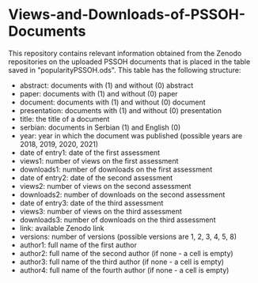 # Views-and-Downloads-of-PSSOH-Documents
This repository contains relevant information obtained from the Zenodo repositories on the uploaded PSSOH documents that is placed in the table saved in "popularityPSSOH.ods". This table has the following structure:
* abstract: documents with (1) and without (0) abstract
* paper: documents with (1) and without (0) paper
* document: documents with (1) and without (0) document
* presentation: documents with (1) and without (0) presentation
* title: the title of a document 
* serbian: documents in Serbian (1) and English (0) 
* year: year in which the document was published (possible years are 2018, 2019, 2020, 2021)
* date of entry1: date of the first assessment
* views1: number of views on the first assessment
* downloads1: number of downloads on the first assessment
* date of entry2: date of the second assessment
* views2: number of views on the second assessment
* downloads2: number of downloads on the second assessment
* date of entry3: date of the third assessment
* views3: number of views on the third assessment
* downloads3: number of downloads on the third assessment
* link: available Zenodo link 
* versions: number of versions (possible versions are 1, 2, 3, 4, 5, 8)
* author1: full name of the first author
* author2: full name of the second author (if none - a cell is empty)
* author3: full name of the third author (if none - a cell is empty)
* author4: full name of the fourth author (if none - a cell is empty)
